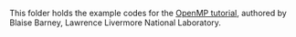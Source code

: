 This folder holds the example codes for the [OpenMP tutorial](https://computing.llnl.gov/tutorials/openMP/), authored by Blaise Barney, Lawrence Livermore National Laboratory.
